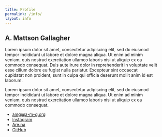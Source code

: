 ```yaml
---
title: Profile
permalink: /info/
layout: info
---
```


<section id="bio">

# A. Mattson Gallagher

Lorem ipsum dolor sit amet, consectetur adipiscing elit, sed do eiusmod tempor
incididunt ut labore et dolore magna aliqua. Ut enim ad minim veniam, quis
nostrud exercitation ullamco laboris nisi ut aliquip ex ea commodo consequat.
Duis aute irure dolor in reprehenderit in voluptate velit esse cillum dolore eu
fugiat nulla pariatur. Excepteur sint occaecat cupidatat non proident, sunt in
culpa qui officia deserunt mollit anim id est laborum.

Lorem ipsum dolor sit amet, consectetur adipiscing elit, sed do eiusmod tempor
incididunt ut labore et dolore magna aliqua. Ut enim ad minim veniam, quis
nostrud exercitation ullamco laboris nisi ut aliquip ex ea commodo consequat.

* [amg@a-m-g.org](mailto:amg@a-m-g.org)
* [Instagram](https://www.instagram.com/a____m____g/)
* [Are.na](https://www.are.na/a-mattson-gallagher)
* [GitHub](https://github.com/a-mg)

</section>
